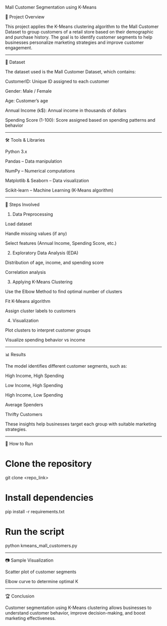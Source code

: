 Mall Customer Segmentation using K-Means

📌 Project Overview

This project applies the K-Means clustering algorithm to the Mall Customer Dataset to group customers of a retail store based on their demographic and purchase history. The goal is to identify customer segments to help businesses personalize marketing strategies and improve customer engagement.


---

📂 Dataset

The dataset used is the Mall Customer Dataset, which contains:

CustomerID: Unique ID assigned to each customer

Gender: Male / Female

Age: Customer’s age

Annual Income (k$): Annual income in thousands of dollars

Spending Score (1-100): Score assigned based on spending patterns and behavior



---

🛠️ Tools & Libraries

Python 3.x

Pandas – Data manipulation

NumPy – Numerical computations

Matplotlib & Seaborn – Data visualization

Scikit-learn – Machine Learning (K-Means algorithm)



---

🚀 Steps Involved

1. Data Preprocessing

Load dataset

Handle missing values (if any)

Select features (Annual Income, Spending Score, etc.)



2. Exploratory Data Analysis (EDA)

Distribution of age, income, and spending score

Correlation analysis



3. Applying K-Means Clustering

Use the Elbow Method to find optimal number of clusters

Fit K-Means algorithm

Assign cluster labels to customers



4. Visualization

Plot clusters to interpret customer groups

Visualize spending behavior vs income





---

📊 Results

The model identifies different customer segments, such as:

High Income, High Spending

Low Income, High Spending

High Income, Low Spending

Average Spenders

Thrifty Customers


These insights help businesses target each group with suitable marketing strategies.


---

📌 How to Run

# Clone the repository
git clone <repo_link>

# Install dependencies
pip install -r requirements.txt

# Run the script
python kmeans_mall_customers.py


---

📷 Sample Visualization

Scatter plot of customer segments

Elbow curve to determine optimal K



---

🏆 Conclusion

Customer segmentation using K-Means clustering allows businesses to understand customer behavior, improve decision-making, and boost marketing effectiveness.
